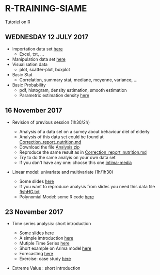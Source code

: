 # R-TRAINING-SIAME
Tutoriel on R 


## WEDNESDAY 12 JULY 2017 

- Importation data set [here](/Importation.md)
    - Excel, txt, ...
- Manipulation data set [here](/Manipulation.md)
- Visualisation data 
    - plot, scatter-plot, boxplot
- Basic Stat
    - Correlation, summary stat, mediane, moyenne, variance, ...
- Basic Probability
    - pdf, histogram, density estimation, smooth estimation
    - Parametric estimation density [here](/Function.md)

## 16 November 2017

- Revision of previous session (1h30/2h)

    - Analysis of a data set on a survey about behaviour diet of elderly
    - Analysis of this data set could be found at [Correction_report_nutrition.md](/Correction_report_nutrition.md)
    - Download the file [Analysis.zip](/ANALYSIS.zip)
    - Reproduce the same result as in [Correction_report_nutrition.md](/Correction_report_nutrition.md)
    - Try to do the same analyis on your own data set 
    - If you don't have any one: choose this one [intima-media](http://biostatisticien.eu/springeR/jeuxDonnees3.html) 
    
- Linear model: univariate and multivariate (1h/1h30)

    - Some slides [here](/LINEAR_model/Lecture-Linear-Model.pdf)
    - If you want to reproduce analysis from slides you need this data file [fishHG.txt](/LINEAR_model/fishHG.txt)
    - Polynomial Model: some R code [here](/LINEAR_model/polynomial_model.md)
    
    
## 23 November 2017

- Time series analysis: short introduction 
    - Some slides [here](/TIME-SERIES/Lecture-TIME-series-DYNEA-2016.pdf)
    - A simple imtroduction [here](/TIME-SERIES/Simple_Time_Series_Modelling.md)
    - Mutiple Time Series [here](/TIME-SERIES/Multiple-time-series.md)
    - Short example on Arima model [here](/TIME-SERIES/Arima_model.md)
    - Forecasting [here](/TIME-SERIES/Forecasting.md)
    - Exercise: case study [here](/TIME-SERIES/Case-Study-Global-Temperature.md)
        
- Extreme Value : short introduction
        

